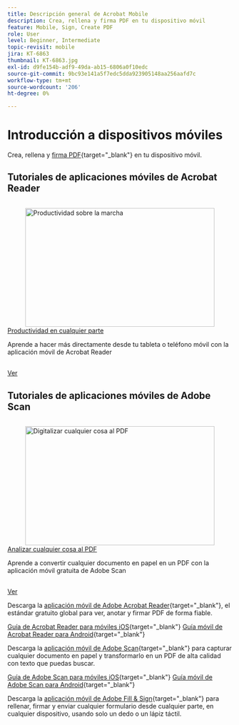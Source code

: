 ```yaml
---
title: Descripción general de Acrobat Mobile
description: Crea, rellena y firma PDF en tu dispositivo móvil
feature: Mobile, Sign, Create PDF
role: User
level: Beginner, Intermediate
topic-revisit: mobile
jira: KT-6863
thumbnail: KT-6863.jpg
exl-id: d9fe154b-adf9-49da-ab15-6806a0f10edc
source-git-commit: 9bc93e141a5f7edc5dda923905148aa256aafd7c
workflow-type: tm+mt
source-wordcount: '206'
ht-degree: 0%

---
```


# Introducción a dispositivos móviles

Crea, rellena y [firma PDF](https://www.adobe.com/es/acrobat/online/sign-pdf.html){target="_blank"} en tu dispositivo móvil.

## Tutoriales de aplicaciones móviles de Acrobat Reader

<!-- START CARDS HTML - DO NOT MODIFY BY HAND -->
<div class="columns">
    <div class="column is-half-tablet is-half-desktop is-one-third-widescreen" aria-label="Productivity on the go">
        <div class="card" style="height: 100%; display: flex; flex-direction: column; height: 100%;">
            <div class="card-image">
                <figure class="image x-is-16by9">
                    <a href="https://experienceleague.adobe.com/es/docs/document-cloud-learn/acrobat-learning/getting-started/productivity" title="Productividad sobre la marcha" target="_self" rel="referrer">
                        <img class="is-bordered-r-small" src="https://experienceleague.adobe.com/es/docs/document-cloud-learn/acrobat-learning/mobile/media_1baac857c8ccc7eb8f0af7c27bd123772b2d5cac4.png?width=400&format=webply&optimize=medium" alt="Productividad sobre la marcha"
                             style="width: 100%; aspect-ratio: 16 / 9; object-fit: cover; overflow: hidden; display: block; margin: auto;">
                    </a>
                </figure>
            </div>
            <div class="card-content is-padded-small" style="display: flex; flex-direction: column; flex-grow: 1; justify-content: space-between;">
                <div class="top-card-content">
                    <p class="headline is-size-6 has-text-weight-bold">
                        <a href="https://experienceleague.adobe.com/es/docs/document-cloud-learn/acrobat-learning/getting-started/productivity" target="_self" rel="referrer" title="Productividad sobre la marcha">Productividad en cualquier parte</a>
                    </p>
                    <p class="is-size-6">Aprende a hacer más directamente desde tu tableta o teléfono móvil con la aplicación móvil de Acrobat Reader</p>
                </div>
                <a href="https://experienceleague.adobe.com/es/docs/document-cloud-learn/acrobat-learning/getting-started/productivity" target="_self" rel="referrer" class="spectrum-Button spectrum-Button--outline spectrum-Button--primary spectrum-Button--sizeM" style="align-self: flex-start; margin-top: 1rem;">
                    <span class="spectrum-Button-label has-no-wrap has-text-weight-bold">Ver</span>
                </a>
            </div>
        </div>
    </div>
</div>
<!-- END CARDS HTML - DO NOT MODIFY BY HAND -->

## Tutoriales de aplicaciones móviles de Adobe Scan

<!-- START CARDS HTML - DO NOT MODIFY BY HAND -->
<div class="columns">
    <div class="column is-half-tablet is-half-desktop is-one-third-widescreen" aria-label="Scan anything to PDF">
        <div class="card" style="height: 100%; display: flex; flex-direction: column; height: 100%;">
            <div class="card-image">
                <figure class="image x-is-16by9">
                    <a href="https://experienceleague.adobe.com/es/docs/document-cloud-learn/acrobat-learning/mobile/scan-mobile-app" title="Digitalizar cualquier cosa al PDF" target="_self" rel="referrer">
                        <img class="is-bordered-r-small" src="https://experienceleague.adobe.com/es/docs/document-cloud-learn/acrobat-learning/mobile/media_194c72db4bfb487b4aa16a298167469d060790c36.png?width=400&format=webply&optimize=medium" alt="Digitalizar cualquier cosa al PDF"
                             style="width: 100%; aspect-ratio: 16 / 9; object-fit: cover; overflow: hidden; display: block; margin: auto;">
                    </a>
                </figure>
            </div>
            <div class="card-content is-padded-small" style="display: flex; flex-direction: column; flex-grow: 1; justify-content: space-between;">
                <div class="top-card-content">
                    <p class="headline is-size-6 has-text-weight-bold">
                        <a href="https://experienceleague.adobe.com/es/docs/document-cloud-learn/acrobat-learning/mobile/scan-mobile-app" target="_self" rel="referrer" title="Digitalizar cualquier cosa al PDF">Analizar cualquier cosa al PDF</a>
                    </p>
                    <p class="is-size-6">Aprende a convertir cualquier documento en papel en un PDF con la aplicación móvil gratuita de Adobe Scan</p>
                </div>
                <a href="https://experienceleague.adobe.com/es/docs/document-cloud-learn/acrobat-learning/mobile/scan-mobile-app" target="_self" rel="referrer" class="spectrum-Button spectrum-Button--outline spectrum-Button--primary spectrum-Button--sizeM" style="align-self: flex-start; margin-top: 1rem;">
                    <span class="spectrum-Button-label has-no-wrap has-text-weight-bold">Ver</span>
                </a>
            </div>
        </div>
    </div>
</div>
<!-- END CARDS HTML - DO NOT MODIFY BY HAND -->

Descarga la [aplicación móvil de Adobe Acrobat Reader](https://www.adobe.com/acrobat/mobile/acrobat-reader.html){target="_blank"}, el estándar gratuito global para ver, anotar y firmar PDF de forma fiable.

[Guía de Acrobat Reader para móviles iOS](https://www.adobe.com/devnet-docs/acrobat/ios/en/){target="_blank"}
[Guía móvil de Acrobat Reader para Android](https://www.adobe.com/devnet-docs/acrobat/android/en/){target="_blank"}

Descarga la [aplicación móvil de Adobe Scan](https://www.adobe.com/acrobat/mobile/scanner-app.html){target="_blank"} para capturar cualquier documento en papel y transformarlo en un PDF de alta calidad con texto que puedas buscar.

[Guía de Adobe Scan para móviles iOS](https://www.adobe.com/devnet-docs/adobescan/ios/en/){target="_blank"}
[Guía móvil de Adobe Scan para Android](https://www.adobe.com/devnet-docs/adobescan/android/en/){target="_blank"}

Descarga la [aplicación móvil de Adobe Fill &amp; Sign](https://www.adobe.com/acrobat/mobile/fill-sign-pdfs.html){target="_blank"} para rellenar, firmar y enviar cualquier formulario desde cualquier parte, en cualquier dispositivo, usando solo un dedo o un lápiz táctil.
